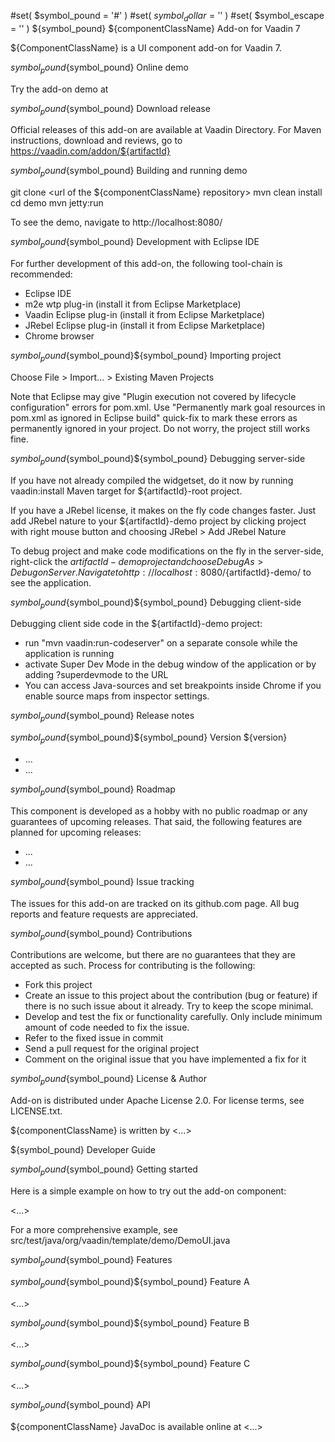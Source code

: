 #set( $symbol_pound = '#' )
#set( $symbol_dollar = '$' )
#set( $symbol_escape = '\' )
${symbol_pound} ${componentClassName} Add-on for Vaadin 7

${ComponentClassName} is a UI component add-on for Vaadin 7.

${symbol_pound}${symbol_pound} Online demo

Try the add-on demo at <url of the online demo>

${symbol_pound}${symbol_pound} Download release

Official releases of this add-on are available at Vaadin Directory. For Maven instructions, download and reviews, go to https://vaadin.com/addon/${artifactId}

${symbol_pound}${symbol_pound} Building and running demo

git clone <url of the ${componentClassName} repository>
mvn clean install
cd demo
mvn jetty:run

To see the demo, navigate to http://localhost:8080/

${symbol_pound}${symbol_pound} Development with Eclipse IDE

For further development of this add-on, the following tool-chain is recommended:
- Eclipse IDE
- m2e wtp plug-in (install it from Eclipse Marketplace)
- Vaadin Eclipse plug-in (install it from Eclipse Marketplace)
- JRebel Eclipse plug-in (install it from Eclipse Marketplace)
- Chrome browser

${symbol_pound}${symbol_pound}${symbol_pound} Importing project

Choose File > Import... > Existing Maven Projects

Note that Eclipse may give "Plugin execution not covered by lifecycle configuration" errors for pom.xml. Use "Permanently mark goal resources in pom.xml as ignored in Eclipse build" quick-fix to mark these errors as permanently ignored in your project. Do not worry, the project still works fine. 

${symbol_pound}${symbol_pound}${symbol_pound} Debugging server-side

If you have not already compiled the widgetset, do it now by running vaadin:install Maven target for ${artifactId}-root project.

If you have a JRebel license, it makes on the fly code changes faster. Just add JRebel nature to your ${artifactId}-demo project by clicking project with right mouse button and choosing JRebel > Add JRebel Nature

To debug project and make code modifications on the fly in the server-side, right-click the ${artifactId}-demo project and choose Debug As > Debug on Server. Navigate to http://localhost:8080/${artifactId}-demo/ to see the application.

${symbol_pound}${symbol_pound}${symbol_pound} Debugging client-side

Debugging client side code in the ${artifactId}-demo project:
  - run "mvn vaadin:run-codeserver" on a separate console while the application is running
  - activate Super Dev Mode in the debug window of the application or by adding ?superdevmode to the URL
  - You can access Java-sources and set breakpoints inside Chrome if you enable source maps from inspector settings.
 
${symbol_pound}${symbol_pound} Release notes

${symbol_pound}${symbol_pound}${symbol_pound} Version ${version}
- ...
- ...

${symbol_pound}${symbol_pound} Roadmap

This component is developed as a hobby with no public roadmap or any guarantees of upcoming releases. That said, the following features are planned for upcoming releases:
- ...
- ...

${symbol_pound}${symbol_pound} Issue tracking

The issues for this add-on are tracked on its github.com page. All bug reports and feature requests are appreciated. 

${symbol_pound}${symbol_pound} Contributions

Contributions are welcome, but there are no guarantees that they are accepted as such. Process for contributing is the following:
- Fork this project
- Create an issue to this project about the contribution (bug or feature) if there is no such issue about it already. Try to keep the scope minimal.
- Develop and test the fix or functionality carefully. Only include minimum amount of code needed to fix the issue.
- Refer to the fixed issue in commit
- Send a pull request for the original project
- Comment on the original issue that you have implemented a fix for it

${symbol_pound}${symbol_pound} License & Author

Add-on is distributed under Apache License 2.0. For license terms, see LICENSE.txt.

${componentClassName} is written by <...>

${symbol_pound} Developer Guide

${symbol_pound}${symbol_pound} Getting started

Here is a simple example on how to try out the add-on component:

<...>

For a more comprehensive example, see src/test/java/org/vaadin/template/demo/DemoUI.java

${symbol_pound}${symbol_pound} Features

${symbol_pound}${symbol_pound}${symbol_pound} Feature A

<...>

${symbol_pound}${symbol_pound}${symbol_pound} Feature B

<...>

${symbol_pound}${symbol_pound}${symbol_pound} Feature C

<...>

${symbol_pound}${symbol_pound} API

${componentClassName} JavaDoc is available online at <...>

